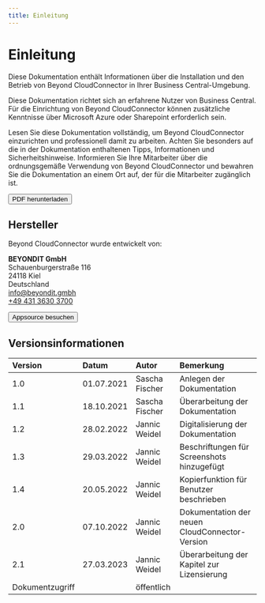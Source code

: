 ```yaml
---
title: Einleitung
---
```


# Einleitung

<!-- Description what is included in this documentation -->
Diese Dokumentation enthält Informationen über die Installation und den Betrieb von Beyond CloudConnector in Ihrer Business Central-Umgebung.  

<!-- Description who is addressed by this documentation -->
Diese Dokumentation richtet sich an erfahrene Nutzer von Business Central. Für die Einrichtung von Beyond CloudConnector können zusätzliche Kenntnisse über Microsoft Azure oder Sharepoint erforderlich sein.  

<!-- Description for the intended use of this documentation -->
Lesen Sie diese Dokumentation vollständig, um Beyond CloudConnector einzurichten und professionell damit zu arbeiten. Achten Sie besonders auf die in der Dokumentation enthaltenen Tipps, Informationen und Sicherheitshinweise. Informieren Sie Ihre Mitarbeiter über die ordnungsgemäße Verwendung von Beyond CloudConnector und bewahren Sie die Dokumentation an einem Ort auf, der für die Mitarbeiter zugänglich ist.  

<a href="http://docs.beyond365.de/pdf/BEYONDCloudConnector_de-DE.pdf"><button type="button">PDF herunterladen</button></a>

<!-- Herstellerkontaktdaten -->
## Hersteller

Beyond CloudConnector wurde entwickelt von:

**BEYONDIT GmbH**  
Schauenburgerstraße 116  
24118 Kiel  
Deutschland  
<a href="mailto:info@beyondit.gmbh">info@beyondit.gmbh</a>  
<a href="tel:+4943136303700">+49 431 3630 3700</a>

<a href="https://appsource.microsoft.com/en-us/product/dynamics-365-business-central/PUBID.beyonditgmbhkiel%7CAID.beyond-cloudconnector%7CPAPPID.7367e644-7294-4a21-b213-942359a67ed5?tab=Overview"><button type="button">Appsource besuchen</button></a>

<!-- Documentation version -->
## Versionsinformationen

|**Version**|**Datum**|**Autor**|**Bemerkung**|
|:--|:--|:--|:--|
|1.0|01.07.2021|Sascha Fischer|Anlegen der Dokumentation|
|1.1|18.10.2021|Sascha Fischer|Überarbeitung der Dokumentation|
|1.2|28.02.2022|Jannic Weidel|Digitalisierung der Dokumentation|
|1.3|29.03.2022|Jannic Weidel|Beschriftungen für Screenshots hinzugefügt|
|1.4|20.05.2022|Jannic Weidel|Kopierfunktion für Benutzer beschrieben|
|2.0|07.10.2022|Jannic Weidel|Dokumentation der neuen CloudConnector-Version|
|2.1|27.03.2023|Jannic Weidel|Überarbeitung der Kapitel zur Lizensierung|
|Dokumentzugriff||öffentlich||
